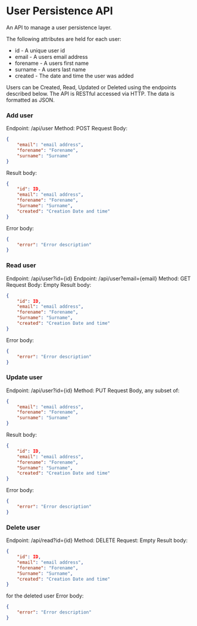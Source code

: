 # User Persistence API

An API to manage a user persistence layer.

The following attributes are held for each user:
 * id - A unique user id
 * email - A users email address
 * forename - A users first name
 * surname - A users last name
 * created - The date and time the user was added

 Users can be Created, Read, Updated or Deleted using the endpoints described below.
 The API is RESTful accessed via HTTP. The data is formatted as JSON.

### Add user
Endpoint: /api/user
Method: POST
Request Body:
```json
{
    "email": "email address",
    "forename": "Forename",
    "surname": "Surname"
}
```
Result body:
```json
{
    "id": ID,
    "email": "email address",
    "forename": "Forename",
    "Surname": "Surname",
    "created": "Creation Date and time"
}
```
Error body:
```json
{
    "error": "Error description"
}
```

### Read user
Endpoint: /api/user?id={id}
Endpoint: /api/user?email={email}
Method: GET
Request Body: Empty
Result body:
```json
{
    "id": ID,
    "email": "email address",
    "forename": "Forename",
    "Surname": "Surname",
    "created": "Creation Date and time"
}
```
Error body:
```json
{
    "error": "Error description"
}
```

### Update user
Endpoint: /api/user?id={id}
Method: PUT
Request Body, any subset of:
```json
{
    "email": "email address",
    "forename": "Forename",
    "surname": "Surname"
}
```
Result body:
```json
{
    "id": ID,
    "email": "email address",
    "forename": "Forename",
    "Surname": "Surname",
    "created": "Creation Date and time"
}
```
Error body:
```json
{
    "error": "Error description"
}
```

### Delete user
Endpoint: /api/read?id={id}
Method: DELETE
Request: Empty
Result body:
```json
{
    "id": ID,
    "email": "email address",
    "forename": "Forename",
    "Surname": "Surname",
    "created": "Creation Date and time"
}
```
for the deleted user
Error body:
```json
{
    "error": "Error description"
}
```
